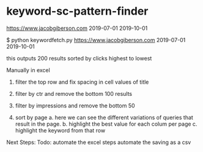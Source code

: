 # keyword-sc-pattern-finder

https://www.jacobgiberson.com
2019-07-01 
2019-10-01


$
python keywordfetch.py https://www.jacobgiberson.com 2019-07-01 2019-10-01

this outputs 200 results
sorted by clicks highest to lowest

Manually in excel 
1. filter the top row and fix spacing in cell values of title
2. filter by ctr and remove the bottom 100 results
3. filter by impressions and remove the bottom 50

4. sort by page
	a. here we can see the different variations of queries that result in the page. 
	b. highlight the best value for each colum per page
	c. highlight the keyword from that row 

Next Steps:
Todo: 
	automate the excel steps
	automate the saving as a csv

